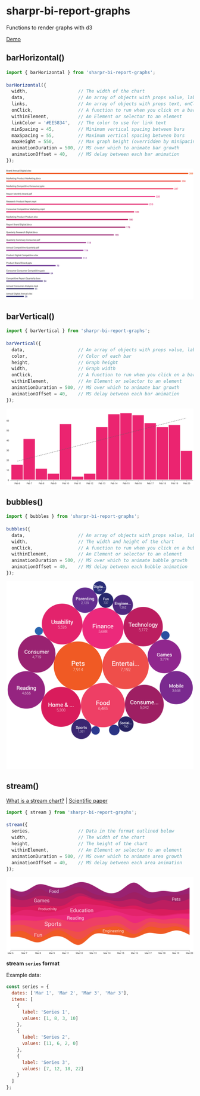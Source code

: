 # sharpr-bi-report-graphs

Functions to render graphs with d3

[Demo](https://kensnyder.github.io/sharpr-bi-report-graphs/)

## barHorizontal()

```js
import { barHorizontal } from 'sharpr-bi-report-graphs';

barHorizontal({
  width,                   // The width of the chart
  data,                    // An array of objects with props value, label
  links,                   // An array of objects with props text, onClick(dataPoint)
  onClick,                 // A function to run when you click on a bar (arg1=dataPoint)
  withinElement,           // An Element or selector to an element
  linkColor = '#EE5834',   // The color to use for link text
  minSpacing = 45,         // Minimum vertical spacing between bars
  maxSpacing = 55,         // Maximum vertical spacing between bars
  maxHeight = 550,         // Max graph height (overridden by minSpacing)
  animationDuration = 500, // MS over which to animate bar growth
  animationOffset = 40,    // MS delay between each bar animation
});
```

![barHorizontal example image](docs/examples/barHorizontal.png)

## barVertical()

```js
import { barVertical } from 'sharpr-bi-report-graphs';

barVertical({
  data,                    // An array of objects with props value, label
  color,                   // Color of each bar
  height,                  // Graph height
  width,                   // Graph width
  onClick,                 // A function to run when you click on a bar (arg1=dataPoint)
  withinElement,           // An Element or selector to an element
  animationDuration = 500, // MS over which to animate bar growth
  animationOffset = 40,    // MS delay between each bar animation
});
```

![barVertical example image](docs/examples/barVertical.png)

## bubbles()

```js
import { bubbles } from 'sharpr-bi-report-graphs';

bubbles({
  data,                    // An array of objects with props value, label
  width,                   // The width and height of the chart
  onClick,                 // A function to run when you click on a bubble (arg1=dataPoint)
  withinElement,           // An Element or selector to an element
  animationDuration = 500, // MS over which to animate bubble growth
  animationOffset = 40,    // MS delay between each bubble animation
});
```

![bubbles example image](docs/examples/bubbles.png)

## stream()

[What is a stream chart?](https://datavizcatalogue.com/methods/stream_graph.html) |
[Scientific paper](http://leebyron.com/streamgraph/)

```js
import { stream } from 'sharpr-bi-report-graphs';

stream({
  series,                  // Data in the format outlined below
  width,                   // The width of the chart
  height,                  // The height of the chart
  withinElement,           // An Element or selector to an element
  animationDuration = 500, // MS over which to animate area growth
  animationOffset = 40,    // MS delay between each area animation
});
```

![stream example image](docs/examples/stream.png)

**stream `series` format**

Example data:

```js
const series = {
  dates: ['Mar 1', 'Mar 2', 'Mar 3', 'Mar 3'],
  items: [
    {
      label: 'Series 1',
      values: [1, 8, 3, 10]
    },
    {
      label: 'Series 2',
      values: [11, 6, 2, 0]
    },
    {
      label: 'Series 3',
      values: [7, 12, 18, 22]
    }
  ]
};
```
